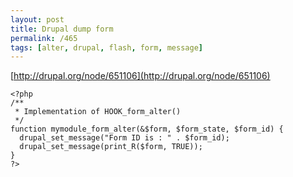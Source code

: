 ```yaml
---
layout: post
title: Drupal dump form
permalink: /465
tags: [alter, drupal, flash, form, message]
---
```


[http://drupal.org/node/651106](http://drupal.org/node/651106)


    <?php
    /**
     * Implementation of HOOK_form_alter()
     */
    function mymodule_form_alter(&$form, $form_state, $form_id) {
      drupal_set_message("Form ID is : " . $form_id);
      drupal_set_message(print_R($form, TRUE));
    }
    ?>

